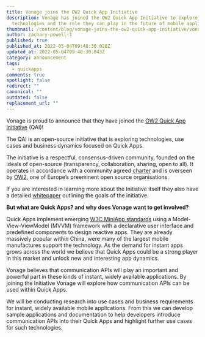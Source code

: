 ```yaml
---
title: Vonage joins the OW2 Quick App Initiative
description: Vonage has joined the OW2 Quick App Initiative to explore Quick App
  technologies and the role they can play in the future of mobile applications.
thumbnail: /content/blog/vonage-joins-the-ow2-quick-app-initiative/vonage_quickapp.png
author: zachary-powell-1
published: true
published_at: 2022-05-04T09:48:30.028Z
updated_at: 2022-05-04T09:48:30.043Z
category: announcement
tags:
  - quickapps
comments: true
spotlight: false
redirect: ""
canonical: ""
outdated: false
replacement_url: ""
---
```

Vonage is proud to announce that they have joined the [OW2 Quick App Initiative](https://quick-app-initiative.ow2.io/) (QAI)! 

The QAI is an open-source initiative that is exploring technologies, use cases and business dynamics focused on Quick Apps. 

The initiative is a respectful, consensus-driven community, founded on the ideals of open-source (transparency, collaboration, sharing, open to all). It operates in accordance with a community agreed [charter](https://quick-app-initiative.ow2.io/docs/charter.pdf) and is overseen by [OW2](https://www.ow2.org/view/Main/), one of Europe’s preeminent open source organisations.

If you are interested in learning more about the Initiative itself they also have a detailed [whitepaper](https://quick-app-initiative.ow2.io/page/whitepaper/) outlining the goals of the initiative.

**But what are Quick Apps? and why does Vonage want to get involved?** 

Quick Apps implement emerging [W3C MiniApp standards](https://www.w3.org/2021/miniapps/) using a Model-View-ViewModel (MVVM) framework with a declarative user interface and predefined components to design reactive apps. They are already massively popular within China, were many of the largest mobile manufactures support the technology. As the demand for instant apps grows across the world we believe that Quick Apps could be a strong player in this market and unlock new and interesting app dynamics.

Vonage believes that communication APIs will play an important and powerful part in these kinds of instant, widely available applications. By joining the Initiative Vonage will explore how communication APIs can be used within Quick Apps. 

We will be conducting research into use cases and business requirements for instant, widely available mobile applications. From this we can develop sample applications and documentation to help developers introduce communication APIs into their Quick Apps and highlight further use cases for such technologies.